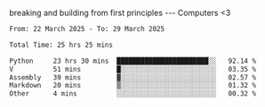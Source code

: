 breaking and building from first principles --- Computers <3

<!--START_SECTION:waka-->

```txt
From: 22 March 2025 - To: 29 March 2025

Total Time: 25 hrs 25 mins

Python     23 hrs 30 mins  ███████████████████████░░   92.14 %
V          51 mins         █░░░░░░░░░░░░░░░░░░░░░░░░   03.35 %
Assembly   39 mins         ▓░░░░░░░░░░░░░░░░░░░░░░░░   02.57 %
Markdown   20 mins         ▒░░░░░░░░░░░░░░░░░░░░░░░░   01.32 %
Other      4 mins          ░░░░░░░░░░░░░░░░░░░░░░░░░   00.32 %
```

<!--END_SECTION:waka-->
